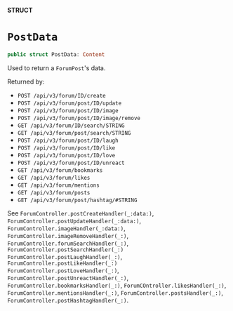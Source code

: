 **STRUCT**

# `PostData`

```swift
public struct PostData: Content
```

Used to return a `ForumPost`'s data.

Returned by:
* `POST /api/v3/forum/ID/create`
* `POST /api/v3/forum/post/ID/update`
* `POST /api/v3/forum/post/ID/image`
* `POST /api/v3/forum/post/ID/image/remove`
* `GET /api/v3/forum/ID/search/STRING`
* `GET /api/v3/forum/post/search/STRING`
* `POST /api/v3/forum/post/ID/laugh`
* `POST /api/v3/forum/post/ID/like`
* `POST /api/v3/forum/post/ID/love`
* `POST /api/v3/forum/post/ID/unreact`
* `GET /api/v3/forum/bookmarks`
* `GET /api/v3/forum/likes`
* `GET /api/v3/forum/mentions`
* `GET /api/v3/forum/posts`
* `GET /api/v3/forum/post/hashtag/#STRING`

See `ForumController.postCreateHandler(_:data:)`, `ForumController.postUpdateHandler(_:data:)`,
`ForumController.imageHandler(_:data:)`, `ForumController.imageRemoveHandler(_:)`,
`ForumController.forumSearchHandler(_:)`, `ForumController.postSearchHandler(_:)`
`ForumController.postLaughHandler(_:)`, `ForumController.postLikeHandler(_:)`
`ForumController.postLoveHandler(_:)`, `ForumController.postUnreactHandler(_:)`,
`ForumController.bookmarksHandler(_:)`, `ForumCOntroller.likesHandler(_:)`,
`ForumController.mentionsHandler(_:)`, `ForumController.postsHandler(_:)`,
`ForumController.postHashtagHandler(_:)`.
